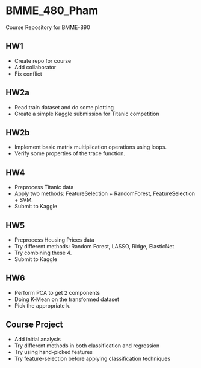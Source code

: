 # BMME_480_Pham
Course Repository for BMME-890

## HW1
- Create repo for course
- Add collaborator
- Fix conflict

## HW2a
- Read train dataset and do some plotting
- Create a simple Kaggle submission for Titanic competition

## HW2b
- Implement basic matrix multiplication operations using loops.
- Verify some properties of the trace function.

## HW4
- Preprocess Titanic data
- Apply two methods: FeatureSelection + RandomForest, FeatureSelection + SVM.
- Submit to Kaggle

## HW5
- Preprocess Housing Prices data
- Try different methods: Random Forest, LASSO, Ridge, ElasticNet
- Try combining these 4.
- Submit to Kaggle

## HW6
- Perform PCA to get 2 components
- Doing K-Mean on the transformed dataset
- Pick the appropriate k.

## Course Project
- Add initial analysis
- Try different methods in both classification and regression
- Try using hand-picked features
- Try feature-selection before applying classification techniques
